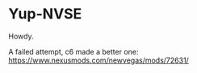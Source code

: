# Yup-NVSE
 Howdy.

A failed attempt, c6 made a better one:  https://www.nexusmods.com/newvegas/mods/72631/
